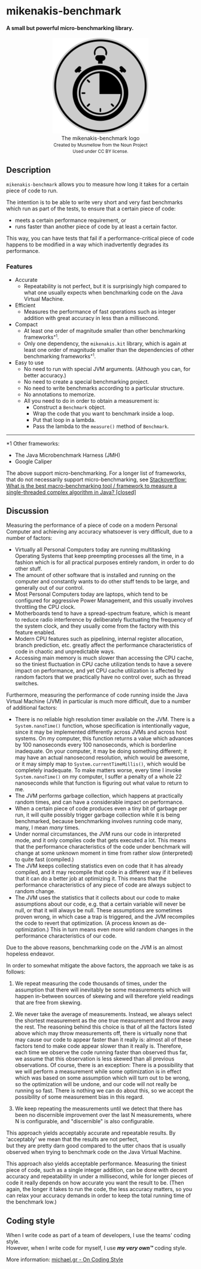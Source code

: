 # mikenakis-benchmark
#### A small but powerful micro-benchmarking library.

<p align="center">
<img title="mikenakis-benchmark logo" src="mikenakis-benchmark.svg" width="256"/><br/>
The mikenakis-benchmark logo<br/>
<small>Created by Musmellow from the Noun Project<br/>
Used under CC BY license.<br/></small>
</p>

## Description

`mikenakis-benchmark` allows you to measure how long it takes for a certain piece of code to run.

The intention is to be able to write very short and very fast benchmarks which run as part of the tests,
to ensure that a certain piece of code:
  - meets a certain performance requirement, or
  - runs faster than another piece of code by at least a certain factor.

This way, you can have tests that fail if a performance-critical piece of code 
happens to be modified in a way which inadvertently degrades its performance.

### Features

- Accurate
  - Repeatability is not perfect, but it is surprisingly high compared to what one usually expects 
    when benchmarking code on the Java Virtual Machine.
- Efficient
  - Measures the performance of fast operations such as integer addition with great accuracy 
    in less than a millisecond.
- Compact
  - At least one order of magnitude smaller than other benchmarking frameworks<small><sup>*1</sup></small>.
  - Only one dependency, the `mikenakis.kit` library, which is again at least one order of magnitude smaller
    than the dependencies of other benchmarking frameworks<small><sup>*1</sup></small>.
- Easy to use
  - No need to run with special JVM arguments. (Although you can, for better accuracy.)
  - No need to create a special benchmarking project.
  - No need to write benchmarks according to a particular structure.
  - No annotations to memorize.
  - All you need to do in order to obtain a measurement is:
      - Construct a `Benchmark` object.
      - Wrap the code that you want to benchmark inside a loop.
      - Put that loop in a lambda.
      - Pass the lambda to the `measure()` method of `Benchmark`.

<hr/>
*1 Other frameworks:

 - The Java Microbenchmark Harness (JMH)
 - Google Caliper

The above support micro-benchmarking. For a longer list of frameworks, that do not necessarily support micro-benchmarking,
see <a href="https://stackoverflow.com/a/7445378/773113">Stackoverflow: What is the best macro-benchmarking tool / framework
to measure a single-threaded complex algorithm in Java? [closed]</a>
   
## Discussion

Measuring the performance of a piece of code on a modern Personal Computer and achieving any accuracy whatsoever is 
very difficult, due to a number of factors:

- Virtually all Personal Computers today are running multitasking Operating Systems 
  that keep preempting processes all the time, 
  in a fashion which is for all practical purposes entirely random, 
  in order to do other stuff.
- The amount of other software that is installed and running on the computer
  and constantly wants to do other stuff
  tends to be large, 
  and generally out of our control.
- Most Personal Computers today are laptops, 
  which tend to be configured for aggressive Power Management, 
  and this usually involves throttling the CPU clock.
- Motherboards tend to have a spread-spectrum feature, 
  which is meant to reduce radio interference by deliberately fluctuating the frequency of the system clock, 
  and they usually come from the factory with this feature enabled.
- Modern CPU features such as pipelining, internal register allocation, branch prediction, etc. 
  greatly affect the performance characteristics of code 
  in chaotic and unpredictable ways.
- Accessing main memory is much slower than accessing the CPU cache, 
  so the tiniest fluctuation in CPU cache utilization tends to have a severe impact on performance,
  and yet CPU cache utilization is affected by random factors 
  that we practically have no control over, 
  such as thread switches.

Furthermore, measuring the performance of code running inside the Java Virtual Machine (JVM) in particular is much 
more difficult, due to a number of additional factors:

- There is no reliable high resolution timer available on the JVM. 
  There is a `System.nanoTime()` function, whose specification is intentionally vague, 
  since it may be implemented differently across JVMs and across host systems. 
  On my computer, this function returns a value which advances by 100 nanoseconds every 100 nanoseconds, 
  which is borderline inadequate. 
  On your computer, it may be doing something different; 
  it may have an actual nanosecond resolution, which would be awesome, 
  or it may simply map to `System.currentTimeMillis()`, which would be completely inadequate.
  To make matters worse, every time I invoke `System.nanoTime()` on my computer, 
  I suffer a penalty of a whole 22 nanoseconds while that function is figuring out what value to return to me.
- The JVM performs garbage collection,
  which happens at practically random times,
  and can have a considerable impact on performance.
- When a certain piece of code produces even a tiny bit of garbage per run, 
  it will quite possibly trigger garbage collection while it is being benchmarked, 
  because benchmarking involves running code many, many, I mean _many_ times. 
- Under normal circumstances, the JVM runs our code in interpreted mode, 
  and it only compiles code that gets executed a lot. 
  This means that the performance characteristics of the code under benchmark will change
  at some unknown moment in time 
  from rather slow (interpreted) to quite fast (compiled.)
- The JVM keeps collecting statistics even on code that it has already compiled, 
  and it may recompile that code in a different way
  if it believes that it can do a better job at optimizing it. 
  This means that the performance characteristics of any piece of code are always subject to random change. 
- The JVM uses the statistics that it collects about our code 
  to make assumptions about our code,
  e.g. that a certain variable will never be null, or that it will always be null.
  These assumptions are sometimes proven wrong, 
  in which case a trap is triggered, 
  and the JVM recompiles the code
  to revert that optimization. (A process known as de-optimization.)
  This in turn means even more wild random changes in the performance characteristics of our code.

Due to the above reasons, benchmarking code on the JVM is an almost hopeless endeavor.

In order to somewhat mitigate the above factors, the approach we take is as follows:

1. We repeat measuring the code thousands of times, under the assumption that there will inevitably be some
   measurements which will happen in-between sources of skewing and will therefore yield readings that are 
   free from skewing.

2. We never take the average of measurements.
   Instead, we always select the shortest measurement as the one true measurement and throw away the rest.
   The reasoning behind this choice is that of all the factors listed above which may throw measurements off, 
   there is virtually none that may cause our code to appear faster than it really is: 
   almost all of these factors tend to make code appear slower than it really is. 
   Therefore, each time we observe the code running faster than observed thus far,
   we assume that this observation is less skewed than all previous observations.
   Of course, there is an exception: 
   There is a possibility that we will perform a measurement while some optimization is in effect 
   which was based on some assumption which will turn out to be wrong, 
   so the optimization will be undone, and our code will not really be running so fast. 
   There is nothing we can do about this, 
   so we accept the possibility of some measurement bias in this regard.

3. We keep repeating the measurements 
   until we detect that there has been no discernible improvement
   over the last N measurements, where N is configurable,
   and "discernible" is also configurable.

This approach yields acceptably accurate and repeatable results.
By 'acceptably' we mean that the results are not perfect,  
but they are pretty darn good compared to the utter chaos that is usually observed
when trying to benchmark code on the Java Virtual Machine.

This approach also yields acceptable performance.
Measuring the tiniest piece of code, such as a single integer addition,
can be done with decent accuracy and repeatability in under a millisecond, 
while for longer pieces of code it really depends on how accurate you want the result to be. 
(Then again, the longer it takes to run the code, the less accuracy matters, so you can
relax your accuracy demands in order to keep the total running time of the benchmark low.)

## Coding style

When I write code as part of a team of developers, I use the teams' coding style.  
However, when I write code for myself, I use _**my very own™**_ coding style.

More information: [michael.gr - On Coding Style](http://blog.michael.gr/2018/04/on-coding-style.html)
